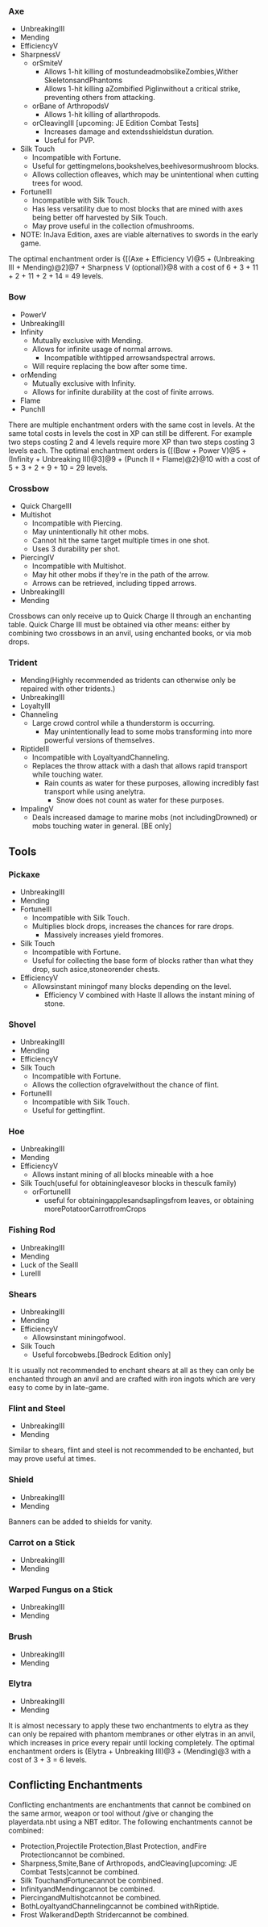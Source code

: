 ### Axe
- UnbreakingIII
- Mending
- EfficiencyV
- SharpnessV
	- orSmiteV
		- Allows 1-hit killing of mostundeadmobslikeZombies,Wither SkeletonsandPhantoms
		- Allows 1-hit killing aZombified Piglinwithout a critical strike, preventing others from attacking.
	- orBane of ArthropodsV
		- Allows 1-hit killing of allarthropods.
	- orCleavingIII ‌[upcoming: JE Edition Combat Tests]
		- Increases damage and extendsshieldstun duration.
		- Useful for PVP.
- Silk Touch
	- Incompatible with Fortune.
	- Useful for gettingmelons,bookshelves,beehivesormushroom blocks.
	- Allows collection ofleaves, which may be unintentional when cutting trees for wood.
- FortuneIII
	- Incompatible with Silk Touch.
	- Has less versatility due to most blocks that are mined with axes being better off harvested by Silk Touch.
	- May prove useful in the collection ofmushrooms.
- NOTE: InJava Edition, axes are viable alternatives to swords in the early game.

The optimal enchantment order is {[(Axe + Efficiency V)@5 + (Unbreaking III + Mending)@2]@7 + Sharpness V (optional)}@8 with a cost of 6 + 3 + 11 + 2 + 11 + 2 + 14 = 49 levels.

### Bow
- PowerV
- UnbreakingIII
- Infinity
	- Mutually exclusive with Mending.
	- Allows for infinite usage of normal arrows.
		- Incompatible withtipped arrowsandspectral arrows.
	- Will require replacing the bow after some time.
- orMending
	- Mutually exclusive with Infinity.
	- Allows for infinite durability at the cost of finite arrows.
- Flame
- PunchII

There are multiple enchantment orders with the same cost in levels. At the same total costs in levels the cost in XP can still be different. For example two steps costing 2 and 4 levels require more XP than two steps costing 3 levels each. The optimal enchantment orders is {[(Bow + Power V)@5 + (Infinity + Unbreaking III)@3]@9 + (Punch II + Flame)@2}@10 with a cost of 5 + 3 + 2 + 9 + 10 = 29 levels.

### Crossbow
- Quick ChargeIII
- Multishot
	- Incompatible with Piercing.
	- May unintentionally hit other mobs.
	- Cannot hit the same target multiple times in one shot.
	- Uses 3 durability per shot.
- PiercingIV
	- Incompatible with Multishot.
	- May hit other mobs if they're in the path of the arrow.
	- Arrows can be retrieved, including tipped arrows.
- UnbreakingIII
- Mending

Crossbows can only receive up to Quick Charge II through an enchanting table. Quick Charge III must be obtained via other means: either by combining two crossbows in an anvil, using enchanted books, or via mob drops.

### Trident
- Mending(Highly recommended as tridents can otherwise only be repaired with other tridents.)
- UnbreakingIII
- LoyaltyIII
- Channeling
	- Large crowd control while a thunderstorm is occurring.
		- May unintentionally lead to some mobs transforming into more powerful versions of themselves.
- RiptideIII
	- Incompatible with LoyaltyandChanneling.
	- Replaces the throw attack with a dash that allows rapid transport while touching water.
		- Rain counts as water for these purposes, allowing incredibly fast transport while using anelytra.
			- Snow does not count as water for these purposes.
- ImpalingV
	- Deals increased damage to marine mobs (not includingDrowned) or mobs touching water in general. ‌[BE  only]

## Tools
### Pickaxe
- UnbreakingIII
- Mending
- FortuneIII
	- Incompatible with Silk Touch.
	- Multiplies block drops, increases the chances for rare drops.
		- Massively increases yield fromores.
- Silk Touch
	- Incompatible with Fortune.
	- Useful for collecting the base form of blocks rather than what they drop, such asice,stoneorender chests.
- EfficiencyV
	- Allowsinstant miningof many blocks depending on the level.
		- Efficiency V combined with Haste II allows the instant mining of stone.

### Shovel
- UnbreakingIII
- Mending
- EfficiencyV
- Silk Touch
	- Incompatible with Fortune.
	- Allows the collection ofgravelwithout the chance of flint.
- FortuneIII
	- Incompatible with Silk Touch.
	- Useful for gettingflint.

### Hoe
- UnbreakingIII
- Mending
- EfficiencyV
	- Allows instant mining of all blocks mineable with a hoe
- Silk Touch(useful for obtainingleavesor blocks in thesculk family)
	- orFortuneIII
		- useful for obtainingapplesandsaplingsfrom leaves, or obtaining morePotatoorCarrotfromCrops

### Fishing Rod
- UnbreakingIII
- Mending
- Luck of the SeaIII
- LureIII

### Shears
- UnbreakingIII
- Mending
- EfficiencyV
	- Allowsinstant miningofwool.
- Silk Touch
	- Useful forcobwebs.‌[Bedrock Edition  only]

It is usually not recommended to enchant shears at all as they can only be enchanted through an anvil and are crafted with iron ingots which are very easy to come by in late-game. 

### Flint and Steel
- UnbreakingIII
- Mending

Similar to shears, flint and steel is not recommended to be enchanted, but may prove useful at times.  

### Shield
- UnbreakingIII
- Mending

Banners can be added to shields for vanity.

### Carrot on a Stick
- UnbreakingIII
- Mending

### Warped Fungus on a Stick
- UnbreakingIII
- Mending

### Brush
- UnbreakingIII
- Mending

### Elytra
- UnbreakingIII
- Mending

It is almost necessary to apply these two enchantments to elytra as they can only be repaired with phantom membranes or other elytras in an anvil, which increases in price every repair until locking completely. The optimal enchantment orders is (Elytra + Unbreaking III)@3 + (Mending)@3 with a cost of 3 + 3 = 6 levels.

## Conflicting Enchantments
Conflicting enchantments are enchantments that cannot be combined on the same armor, weapon or tool without /give or changing the playerdata.nbt using a NBT editor. The following enchantments cannot be combined:  

- Protection,Projectile Protection,Blast Protection, andFire Protectioncannot be combined.
- Sharpness,Smite,Bane of Arthropods, andCleaving[upcoming: JE Combat Tests]cannot be combined.
- Silk TouchandFortunecannot be combined.
- InfinityandMendingcannot be combined.
- PiercingandMultishotcannot be combined.
- BothLoyaltyandChannelingcannot be combined withRiptide.
- Frost WalkerandDepth Stridercannot be combined.

